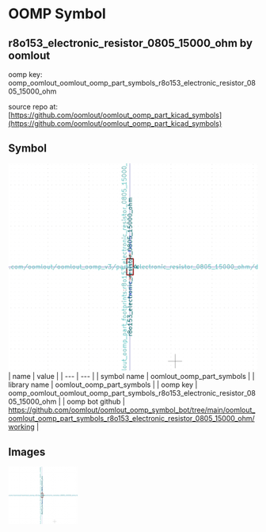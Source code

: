 # OOMP Symbol  
## r8o153_electronic_resistor_0805_15000_ohm  by oomlout  
  
oomp key: oomp_oomlout_oomlout_oomp_part_symbols_r8o153_electronic_resistor_0805_15000_ohm  
  
source repo at: [https://github.com/oomlout/oomlout_oomp_part_kicad_symbols](https://github.com/oomlout/oomlout_oomp_part_kicad_symbols)  
## Symbol  
  
[![working.png](working_600.png)](working.png)  
| name | value | 
| --- | --- | 
| symbol name | oomlout_oomp_part_symbols | 
| library name | oomlout_oomp_part_symbols | 
| oomp key | oomp_oomlout_oomlout_oomp_part_symbols_r8o153_electronic_resistor_0805_15000_ohm | 
| oomp bot github | https://github.com/oomlout/oomlout_oomp_symbol_bot/tree/main/oomlout_oomlout_oomp_part_symbols_r8o153_electronic_resistor_0805_15000_ohm/working | 
## Images  
  
[![working.png](working_140.png)](working.png)  
